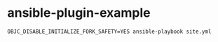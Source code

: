 # ansible-plugin-example

```
OBJC_DISABLE_INITIALIZE_FORK_SAFETY=YES ansible-playbook site.yml
```
